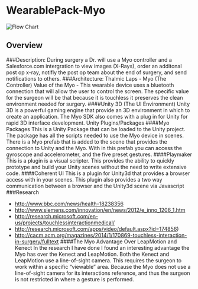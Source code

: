 WearablePack-Myo
================
![Flow Chart](https://cloud.githubusercontent.com/assets/6456976/3211270/82bf990c-ef0c-11e3-88f0-d9a2f4834aad.png)

## Overview
###Description:
During surgery a Dr. will use a Myo controller and a Salesforce.com intergration to view images (X-Rays), order an additonal post op x-ray,  notifly the post op team about the end of surgery, and send notifications to others.
###Architecture:
Thalmic Laps - Myo (The Controller)
Value of the Myo - This wearable device uses a bluetooth connection that will allow the user to control the screen.  The specific value for the surgeon will be that because it is touchless it preserves the clean environment needed for surgery.
####Unity 3D (The UI Environment)
Unity 3D is a powerful gaming engine that provide an 3D environment in which to create an application.  The Myo SDK also comes with a plug in for Unity for rapid 3D interface development.
Unity Plugins/Packages
####Myo Packages
This is a Unity Package that can be loaded to the Unity project.  The package has all the scripts needed to use the Myo device in scenes.  There is a Myo prefab that is added to the scene that provides the connection to Unity and the Myo.  With in this prefab you can access the gyroscope and accelerometer, and the five preset gestures.
####Playmaker
This is a plugin is a visual scripter.  This provides the ability to quickly prototype and build your Unity scenes without the need to write extensive code.
####Coherent UI
This is a plugin for Unity3d that provides a browser access with in your scenes.  This plugin also provides a two way communication between a browser and the Unity3d scene via Javascript
###Research
- http://www.bbc.com/news/health-18238356
- http://www.siemens.com/innovation/en/news/2012/e_inno_1206_1.htm
- http://research.microsoft.com/en-us/projects/touchlessinteractionmedical/
- http://research.microsoft.com/apps/video/default.aspx?id=174856)
- http://cacm.acm.org/magazines/2014/1/170869-touchless-interaction-in-surgery/fulltext
####The Myo Advantage Over LeapMotion and Kenect
In the research I have done I found an interesting advantage the Myo has over the Kenect and LeapMotion.  Both the Kenect and LeapMotion use a line-of-sight camera.  This requires the surgeon to work within a specific “viewable” area.  Because the Myo does not use a line-of-sight camera for its interactions reference, and thus the surgeon is not restricted in where a gesture is performed. 

